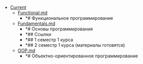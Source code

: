 - <a href = "E:\Node_projects\Node_Way\Education\TSH_index\Current\cat.Current\dir.Current.md">Current</a>
    - <a href = "E:\Node_projects\Node_Way\Education\TSH_index\Current\Functional.md">Functional.md</a>
        - *# Функциональное программирование
    - <a href = "E:\Node_projects\Node_Way\Education\TSH_index\Current\Fundamentals.md">Fundamentals.md</a>
        - *# Основы программирования
        - *## Ссылки
        - *## 1 семестр 1 курса
        - *## 2 семестр 1 курса (материалы готовятся)
    - <a href = "E:\Node_projects\Node_Way\Education\TSH_index\Current\OOP.md">OOP.md</a>
        - *# Объектно-ориентированное программирование
